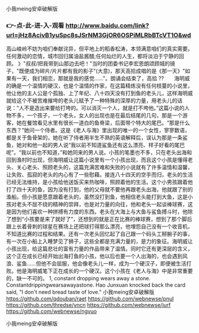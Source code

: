 
小我meing安卓破解版




### 👉-点-此-进-入-观看  http://www.baidu.com/link?url=jHz8AcivB1yuSpc8sJSrNM3GjOR6OSPiMLRbBTcVT1O&wd




高山峻岭不妨为咱们奉献诧异，但平地上的稻香松涛，本领满意咱们的真实需要。任何激动的恋情，城市回归属油盐酱醋;任何灿烂的人生，都将淡泊于宁静的回顾。
》"叔叔/把我带到山那边去吧！"当时的团委书记李宏恩朗颂顾城的镜子，"既便成为碎片/片片都有我的影子"(大意)，那天高拾成唱的是《那一天》"如果有一天，我们相恋，那就是我的感觉......"。朗诵会结束了，高拾
??　　海明威的确是一个温情的硬汉，也是个温情的作家，在这篇精炼没有任何枝蔓的小说里，他让他的主人公是个孤独、上了年纪、八十四天没有打到鱼的老头儿，这样海明威就给这个不被苦难摧垮的老头儿赋予了一种特殊的深厚的力量，用老头儿的话说：“人不是造出来要给打垮的。可以消灭一个人，就是打不垮他。”这篇小说的人物不多，一个孩子，一个老头，女人的出现也是在最后结尾的几句，那是一个游客，她在餐馆看见水里有很长一道白的鱼脊梁，后面带个特大的尾巴。“那是什么东西？”她问一个侍者。这是《老人与海》里出现的唯一的一个女性，寥寥数语，都是关于鱼骨架的，她在听了侍者用半生不熟的英语解释后，误认为那是一条鲨鱼，她对和他一起的男人说“我以前不知道鲨鱼还有这么漂亮、样子好看的尾巴呢”。“我以前也不知道，”和她同来的男人说。小孩的笔墨也不多，只在老头出海和回到渔村时出现，但海明威让这篇小说里有一个小孩出现，而且这个小孩是懂得老头、关心老头、照顾老头的，这篇充满苦难和失败的小说就有了许多温情和温馨，让失败、孤寂的老头的内心有了一些慰藉。接连八十四天的空手而归，老头的生活已经无法维持，是小孩给他送饭买来热咖啡，照顾着他的生活。这个小男孩跟着他打了四十天的鱼，因为没有打到，他的父母就不要他再跟老头出海，他就跟了别的渔船。但小孩是愿意跟着老头的，虽然没打到鱼，他相信老头能打到大鱼，这是小孩对老头不屈不绕的精神的崇拜，也是对力量的向往，他和老头一起谈棒球赛，这是因为他们喜欢一种拼搏有力度的东西。老头在大海上与大鱼与鲨鱼搏斗时，他除了想到“小孩要是来了就好了”，还想到的就是正在比赛的棒球赛，想到了那个脚后跟上长着骨刺的球星在赛场上还把球打得那么漂亮，他埋怨自己没有一个收音机，不知道比赛的过程和结果。还有一次老头回忆起了自己跟一个码头工掰腕子的事，有一次在小船上入睡梦见了狮子，这些全都是充满力量的，是力的象征。海明威让小孩出现，给这篇悲壮的富有力量的作品带来了温情。同时它还有更深层的含义，这个正在成长已经开始出海打鱼的小孩，他以后也要一个人出海的，也会遇到风浪、鲨鱼……但他不会屈服，他会像老头儿一样，成为一个硬汉子，即便被生活打败。他是海明威笔下正在成长的一个硬汉。这个小孩在《老人与海》中是非常重要的，缺一不可的。
1, constant dropping wears away a stone.
Constantdrippingwearsawayastone.
Hao Junxuan knocked back the card said, "I don't need bread taste of love."
小我meing安卓破解版 https://github.com/qdouban/raet
https://github.com/webnewse/pnul
https://github.com/thredse/yncn
https://github.com/webnewse/jurf
https://github.com/webnewse/ngvuo





小我meing安卓破解版
